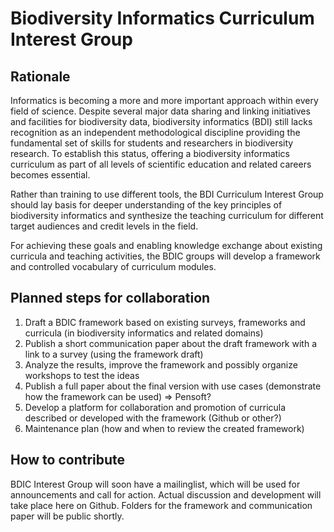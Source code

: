 # Biodiversity Informatics Curriculum Interest Group

## Rationale

Informatics is becoming a more and more important approach within every field of science. Despite several major data sharing and linking initiatives and facilities for biodiversity data, biodiversity informatics (BDI) still lacks recognition as an independent methodological discipline providing the fundamental set of skills for students and researchers in biodiversity research. To establish this status, offering a biodiversity informatics curriculum as part of all levels of scientific education and related careers becomes essential.

Rather than training to use different tools, the BDI Curriculum Interest Group should lay basis for deeper understanding of the key principles of biodiversity informatics and synthesize the teaching curriculum for different target audiences and credit levels in the field.

For achieving these goals and enabling knowledge exchange about existing curricula and teaching activities, the BDIC groups will develop a framework and controlled vocabulary of curriculum modules.

## Planned steps for collaboration
1. Draft a BDIC framework based on existing surveys, frameworks and curricula (in biodiversity informatics and related domains)
2. Publish a short communication paper about the draft framework with a link to a survey (using the framework draft)
3. Analyze the results, improve the framework and possibly organize workshops to test the ideas
4. Publish a full paper about the final version with use cases (demonstrate how the framework can be used) => Pensoft?
5. Develop a platform for collaboration and promotion of curricula described or developed with the framework (Github or other?)
6. Maintenance plan (how and when to review the created framework)


## How to contribute

BDIC Interest Group will soon have a mailinglist, which will be used for announcements and call for action. Actual discussion and development will take place here on Github. Folders for the framework and communication paper will be public shortly.


